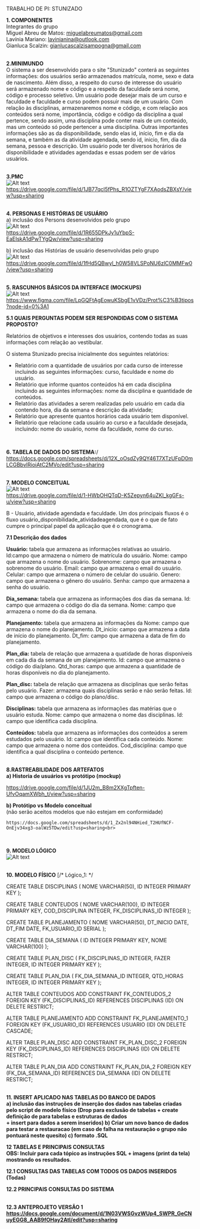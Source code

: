 TRABALHO DE PI: STUNIZADO

<b>1. COMPONENTES <br></b>
Integrantes do grupo <br>
Miguel Abreu de Matos: miguelabreumatos@gmail.com<br>
Lavínia Mariano: lavinianina@outlook.com<br>
Gianluca Scalzin: gianlucascalzisampogna@gmail.com<br>
<br>

<b>2.MINIMUNDO<br></b>
   O sistema a ser desenvolvido para o site "Stunizado" conterá as seguintes informações: dos usuários serão armazenados matrícula, nome, sexo e data de nascimento. Além disso, a respeito do curso de interesse do usuário será armazenado nome e código e a respeito da faculdade será nome, código e processo seletivo. Um usuário pode desejar mais de um curso e faculdade e faculdade e curso podem possuir mais de  um usuário. Com relação às disciplinas, armazenaremos nome e código, e com relação aos conteúdos será nome, importância, código e código da disciplina a qual pertence, sendo assim, uma disciplina pode conter mais de um conteúdo, mas um conteúdo só pode pertencer a uma disciplina. Outras importantes informações são as da disponibilidade, sendo elas id, início, fim e dia da semana, e também as da atividade agendada, sendo id, inicio, fim, dia da semana, pessoa e descrição. Um usuário pode ter diversos horários de disponibilidade e atividades agendadas e essas podem ser de vários usuários.<br>
<br>

<b>3.PMC<br></b>
![Alt text](https://github.com/ninamariano/template_projeto_integrador/blob/main/arquivos/PMC.PNG)<br>
https://drive.google.com/file/d/1JB77qcl5fPhs_R1OZTYgF7XAodsZBXsY/view?usp=sharing<br>
<br>



<b>4. PERSONAS E HISTÓRIAS DE USUÁRIO<br></b>
a) inclusão dos Persons desenvolvidos pelo grupo<br>
![Alt text](https://github.com/ninamariano/template_projeto_integrador/blob/main/arquivos/Personas.PNG)<br>
https://drive.google.com/file/d/1R655DPkJy1uYbpS-EaEIskA1dPwTYgQw/view?usp=sharing


b) inclusão das Histórias de usuário desenvolvidas pelo grupo<br>
![Alt text](https://github.com/ninamariano/template_projeto_integrador/blob/main/arquivos/Historia%20de%20Usuario.PNG)<br>
https://drive.google.com/file/d/1fHd5QBwyl_h0W58VLSPoNU6zlC0MMFw0/view?usp=sharing<br>
<br>

<b>5. RASCUNHOS BÁSICOS DA INTERFACE (MOCKUPS)</b><br>
![Alt text](https://github.com/ninamariano/template_projeto_integrador/blob/main/arquivos/Prototipo.PNG)<br>
https://www.figma.com/file/LpGQFtAgEowuKSbgE1vVDz/Prot%C3%B3tipos?node-id=0%3A1


<b>5.1 QUAIS PERGUNTAS PODEM SER RESPONDIDAS COM O SISTEMA PROPOSTO?</b><br>

Relatórios de objetivos e interesses dos usuários, contendo todas as suas informações com relação ao vestibular.

O sistema Stunizado precisa inicialmente dos seguintes relatórios:
* Relatório com a quantidade de usuários por cada curso de interesse incluindo as seguintes informações: curso, faculdade e nome do usuário.
* Relatório que informe quantos conteúdos há em cada disciplina incluindo as seguintes informações: nome da disciplina e quantidade de conteúdos.
* Relatório das atividades a serem realizadas pelo usuário em cada dia contendo hora, dia da semana e descrição da atividade;
* Relatório que apresente quantos horários cada usuário tem disponível.
* Relatório que relacione cada usuário ao curso e a faculdade desejada, incluindo: nome do usuário, nome da faculdade, nome do curso.
 <br>   

 






<b>6. TABELA DE DADOS DO SISTEMA:</b>/<br>
https://docs.google.com/spreadsheets/d/12X_oOsdZy9QY46T7XTzUFpD0mLCGBbvlRioiAtC2MVo/edit?usp=sharing<br>
<br>



<b>7. MODELO CONCEITUAL</b><br>
![Alt text](https://github.com/ninamariano/template_projeto_integrador/blob/main/arquivos/Conceitual.png)<br>
https://drive.google.com/file/d/1-HWbOHQTqD-K5Zepyn64uZKl_kgGFs-u/view?usp=sharing
<br>	




B - Usuário, atividade agendada e faculdade. Um dos principais fluxos é o fluxo usuário_disponibilidade_atividadeagendada, que é o que de fato cumpre o principal papel da aplicação que é o cronograma.

	 
<b>7.1 Descrição dos dados</b>

<b>Usuário:</b> tabela que armazena as informações relativas ao usuário.
Id:campo que armazena o número de matrícula do usuário.
Nome: campo que armazena o nome do usuário.
Sobrenome: campo que armazena o sobrenome do usuário.
Email: campo que armazena o email do usuário.
Celular: campo que armazena o número de celular do usuário.
Genero: campo que armazena o gênero do usuário.
Senha: campo que armazena a senha do usuário.
 
<b>Dia_semana:</b> tabela que armazena as informações dos dias da semana.
Id: campo que armazena o código do dia da semana.
Nome: campo que armazena o nome do dia da semana.

<b>Planejamento:</b> tabela que armazena as informações da 
Nome:  campo que armazena o nome do planejamento.
Dt_inicio: campo que armazena a data de início do planejamento.
Dt_fim: campo que armazena a data de fim do planejamento.

<b>Plan_dia:</b> tabela de relação que armazena a quatidade de horas disponíveis em cada dia da semana de um planejamento.
Id: campo que armazena o código do dia/plano.
Qtd_horas: campo que armazena a quantidade de horas disponíveis no dia do planejamento.

<b>Plan_disc:</b> tabela de relação que armazena as disciplinas que serão feitas pelo usuário.
Fazer: armazena quais disciplinas serão e não serão feitas.
Id: campo que armazena o código do plano/disc.

<b>Disciplinas:</b> tabela que armazena as informações das matérias que o usuário estuda.
Nome: campo que armazena o nome das disciplinas.
Id: campo que identifica cada disciplina.
 
<b>Conteúdos:</b> tabela que armazena as informações dos conteúdos a serem estudados pelo usuário.
Id: campo que identifica cada conteúdo.
Nome: campo que armazena o nome dos conteúdos.
Cod_disciplina: campo que identifica a qual disciplina o conteúdo pertence.<br>
<br>	 
	 
<b> 8.RASTREABILIDADE DOS ARTEFATOS</b><br>
<b>a) Historia de usuários vs protótipo (mockup)</b><br>

https://drive.google.com/file/d/1JU2m_B8m2XXgTpften-UfvOqamXWbh_t/view?usp=sharing



<b>b) Protótipo vs Modelo conceitual</b><br>
    (não serão aceitos modelos que não estejam em conformidade)<br>
    
    https://docs.google.com/spreadsheets/d/1_Zx2nl94NHied_T2HUfNCF-OnEjv34xg3-oalWz5TDw/edit?usp=sharing<br>
<br>    
    
<b> 9. MODELO LÓGICO</b><br>
![Alt text](https://github.com/ninamariano/template_projeto_integrador/blob/main/arquivos/Logico.png)<br>
<br>

<b>10. MODELO FÍSICO</b>
    	[/* Lógico_1: */

CREATE TABLE DISCIPLINAS (
    NOME VARCHAR(50),
    ID INTEGER PRIMARY KEY
);

CREATE TABLE CONTEUDOS (
    NOME VARCHAR(100),
    ID INTEGER PRIMARY KEY,
    COD_DISCIPLINA INTEGER,
    FK_DISCIPLINAS_ID INTEGER
);

CREATE TABLE PLANEJAMENTO (
    NOME VARCHAR(50),
    DT_INICIO DATE,
    DT_FIM DATE,
    FK_USUARIO_ID SERIAL
);

CREATE TABLE DIA_SEMANA (
    ID INTEGER PRIMARY KEY,
    NOME VARCHAR(100)
);

CREATE TABLE PLAN_DISC (
    FK_DISCIPLINAS_ID INTEGER,
    FAZER INTEGER,
    ID INTEGER PRIMARY KEY
);

CREATE TABLE PLAN_DIA (
    FK_DIA_SEMANA_ID INTEGER,
    QTD_HORAS INTEGER,
    ID INTEGER PRIMARY KEY
);
 
ALTER TABLE CONTEUDOS ADD CONSTRAINT FK_CONTEUDOS_2
    FOREIGN KEY (FK_DISCIPLINAS_ID)
    REFERENCES DISCIPLINAS (ID)
    ON DELETE RESTRICT;
 
ALTER TABLE PLANEJAMENTO ADD CONSTRAINT FK_PLANEJAMENTO_1
    FOREIGN KEY (FK_USUARIO_ID)
    REFERENCES USUARIO (ID)
    ON DELETE CASCADE;
 
ALTER TABLE PLAN_DISC ADD CONSTRAINT FK_PLAN_DISC_2
    FOREIGN KEY (FK_DISCIPLINAS_ID)
    REFERENCES DISCIPLINAS (ID)
    ON DELETE RESTRICT;
 
ALTER TABLE PLAN_DIA ADD CONSTRAINT FK_PLAN_DIA_2
    FOREIGN KEY (FK_DIA_SEMANA_ID)
    REFERENCES DIA_SEMANA (ID)
    ON DELETE RESTRICT;<br>
<br>
  	 




<b>11. INSERT APLICADO NAS TABELAS DO BANCO DE DADOS<br><b>
    	a) inclusão das instruções de inserção dos dados nas tabelas criadas pelo script de modelo físico
    	(Drop para exclusão de tabelas + create definição de para tabelas e estruturas de dados
 <br> + insert para dados a serem inseridos)
    	b) Criar um novo banco de dados para testar a restauracao
    	(em caso de falha na restauração o grupo não pontuará neste quesito)
    	c) formato .SQL
<br>	
	
<b>12 TABELAS E PRINCIPAIS CONSULTAS</b><br>
OBS: Incluir para cada tópico as instruções SQL + imagens (print da tela) mostrando os resultados.<br>

<b>12.1 CONSULTAS DAS TABELAS COM TODOS OS DADOS INSERIDOS (Todas)</b>

<b>12.2 PRINCIPAIS CONSULTAS DO SISTEMA</b><br>
<br>

<b>12.3 ANTEPROJETO VERSÃO 1</b><br>
https://docs.google.com/document/d/1N03VWSGvzWUp4_SWPR_GeCNuyEGG8_AAB9fOHay2AtI/edit?usp=sharing




    








